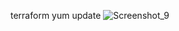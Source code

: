 terraform yum update
![Screenshot_9](https://user-images.githubusercontent.com/30564988/69793233-b40f6900-11d0-11ea-942e-e96221dd37e7.png)
